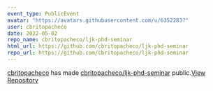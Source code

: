 ```yaml
---
event_type: PublicEvent
avatar: "https://avatars.githubusercontent.com/u/6352283?"
user: cbritopacheco
date: 2022-05-02
repo_name: cbritopacheco/ljk-phd-seminar
html_url: https://github.com/cbritopacheco/ljk-phd-seminar
repo_url: https://github.com/cbritopacheco/ljk-phd-seminar
---
```


<a href='https://github.com/cbritopacheco' target='_blank'>cbritopacheco</a> has made <a href='https://github.com/cbritopacheco/ljk-phd-seminar' target='_blank'>cbritopacheco/ljk-phd-seminar</a> public.<a href='https://github.com/cbritopacheco/ljk-phd-seminar' target='_blank'>View Repository</a>